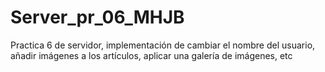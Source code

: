 # Server_pr_06_MHJB
Practica 6 de servidor, implementación de cambiar el nombre del usuario, añadir imágenes a los artículos, aplicar una galería de imágenes, etc
